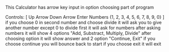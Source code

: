This Calculator has arrow key input in option choosing part of program

Controls:
[
  Up Arrow
  Down Arrow
  Enter
  Numbers
  {1, 2, 3, 4, 5, 6, 7, 8, 9, 0}
]
if you choose 0 in second number and choose divide it will ask you to give another number except 0 to divide
first it will ask for numbers after asking numbers it will show 4 options "Add, Substract, Multiply, Divide"
after choosing option it will show answer and 2 option "Continue, Exit"
if you choose continue you will bounce back to start
if you choose exit it will exit
